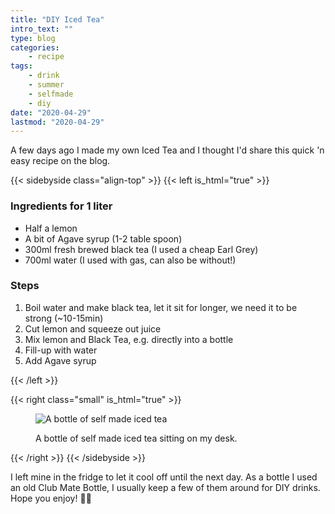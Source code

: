 ```yaml
---
title: "DIY Iced Tea"
intro_text: ""
type: blog
categories:
    - recipe
tags:
    - drink
    - summer
    - selfmade
    - diy
date: "2020-04-29"
lastmod: "2020-04-29"
---
```

A few days ago I made my own Iced Tea and I thought I'd share this quick 'n easy recipe on the blog.

{{< sidebyside class="align-top" >}}
{{< left is_html="true" >}}
<h3>Ingredients for 1 liter</h3>
<ul>
<li>Half a lemon</li>
<li>A  bit of Agave syrup (1-2 table spoon)</li>
<li>300ml fresh brewed black tea (I used a cheap Earl Grey)</li>
<li>700ml water (I used with gas, can also be without!)</li>
</ul>

<h3>Steps</h3>
<ol>
<li>Boil water and make black tea, let it sit for longer, we need it to be strong (~10-15min)</li>
<li>Cut lemon and squeeze out juice</li>
<li>Mix lemon and Black Tea, e.g. directly into a bottle</li>
<li>Fill-up with water</li>
<li>Add Agave syrup</li>
</ol>
{{< /left >}}

{{< right class="small" is_html="true" >}}
<figure>
<img src="/images/posts/2020/diy-iced-tea/icedtea.jpg" title="A bottle of self made iced tea">
<figcaption><p>A bottle of self made iced tea sitting on my desk.</p></figcaption>
</figure>
{{< /right >}}
{{< /sidebyside >}}

I left mine in the fridge to let it cool off until the next day. As a bottle I used an old Club Mate Bottle, I usually keep a few of them around for DIY drinks. Hope you enjoy! 🍵🥶